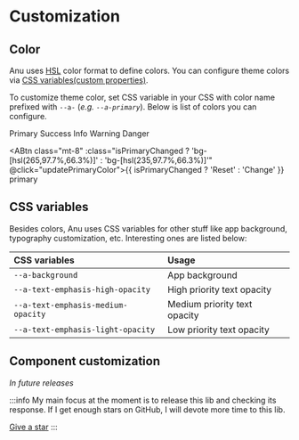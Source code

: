 <script setup lang="ts">
import { useCssVar } from '@vueuse/core'
import { computed, onMounted } from 'vue';

const primaryColor = useCssVar('--a-primary')
const vpBrandHue = useCssVar('--vp-brand-hue')
const isPrimaryChanged = computed(() => !primaryColor.value.startsWith('265'))

const updatePrimaryColor = () => {
    // To update the look & feel of whole template, update VitePress primary color as well
    vpBrandHue.value = isPrimaryChanged.value ? '265' : '235'

    primaryColor.value = `${isPrimaryChanged.value ? '265' : '235'}, 97.7%, 66.3%`
}
</script>

# Customization

## Color

Anu uses [HSL](https://developer.mozilla.org/en-US/docs/Web/CSS/color_value/hsl) color format to define colors. You can configure theme colors via [CSS variables(custom properties)](https://developer.mozilla.org/en-US/docs/Web/CSS/Using_CSS_custom_properties).

To customize theme color, set CSS variable in your CSS with color name prefixed with `--a-` (_e.g. `--a-primary`_). Below is list of colors you can configure.

<div class="flex all-me-6">
    <ACard variant="fill" color="primary" class="rounded-2xl shadow-2xl shadow-primary shadow-opacity-40 w-26 h-26 font-semibold grid place-items-center">Primary</ACard>
    <ACard variant="fill" color="success" class="rounded-2xl shadow-2xl shadow-success shadow-opacity-40 w-26 h-26 font-semibold grid place-items-center">Success</ACard>
    <ACard variant="fill" color="info" class="rounded-2xl shadow-2xl shadow-info shadow-opacity-40 w-26 h-26 font-semibold grid place-items-center">Info</ACard>
    <ACard variant="fill" color="warning" class="rounded-2xl shadow-2xl shadow-warning shadow-opacity-40 w-26 h-26 font-semibold grid place-items-center">Warning</ACard>
    <ACard variant="fill" color="danger" class="rounded-2xl shadow-2xl shadow-danger shadow-opacity-40 w-26 h-26 font-semibold grid place-items-center">Danger</ACard>
</div>

<ABtn class="mt-8" :class="isPrimaryChanged ? 'bg-[hsl(265,97.7%,66.3%)]' : 'bg-[hsl(235,97.7%,66.3%)]'" @click="updatePrimaryColor">{{ isPrimaryChanged ? 'Reset' : 'Change' }} primary</ABtn>

## CSS variables

Besides colors, Anu uses CSS variables for other stuff like app background, typography customization, etc. Interesting ones are listed below:

| CSS variables                      | Usage                        |
| :--------------------------------- | :--------------------------- |
| `--a-background`                   | App background               |
| `--a-text-emphasis-high-opacity`   | High priority text opacity   |
| `--a-text-emphasis-medium-opacity` | Medium priority text opacity |
| `--a-text-emphasis-light-opacity`  | Low priority text opacity    |

## Component customization

_In future releases_

:::info
My main focus at the moment is to release this lib and checking its response. If I get enough stars on GitHub, I will devote more time to this lib.

<ABtn class="text-sm my-2" icon="i-bx-star" variant="light">
    <a class="!no-underline" href="https://github.com/jd-solanki/anu" rel="noopener noreferrer" target="_blank">Give a star</a>
</ABtn>
:::
